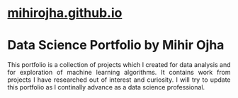 <!-- Website -->

<h1><a href="https://mihirojha.github.io/" target="_blank">mihirojha.github.io</a></h1>

<!-- <img src=website width="200" align="right"/> -->

# Data Science Portfolio by Mihir Ojha
<p align="justify">This portfolio is a collection of projects which I created for data analysis and for exploration of machine learning algorithms. It contains work from projects I have researched out of interest and curiosity. I will try to update this portfolio as I continally advance as a data science professional.</p>

